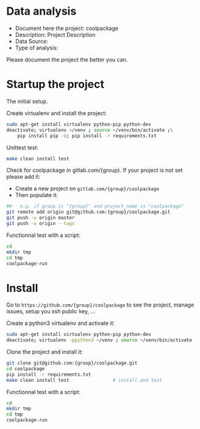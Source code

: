 # Data analysis
- Document here the project: coolpackage
- Description: Project Description
- Data Source:
- Type of analysis:

Please document the project the better you can.

# Startup the project

The initial setup.

Create virtualenv and install the project:
```bash
sudo apt-get install virtualenv python-pip python-dev
deactivate; virtualenv ~/venv ; source ~/venv/bin/activate ;\
    pip install pip -U; pip install -r requirements.txt
```

Unittest test:
```bash
make clean install test
```

Check for coolpackage in gitlab.com/{group}.
If your project is not set please add it:

- Create a new project on `gitlab.com/{group}/coolpackage`
- Then populate it:

```bash
##   e.g. if group is "{group}" and project_name is "coolpackage"
git remote add origin git@github.com:{group}/coolpackage.git
git push -u origin master
git push -u origin --tags
```

Functionnal test with a script:

```bash
cd
mkdir tmp
cd tmp
coolpackage-run
```

# Install

Go to `https://github.com/{group}/coolpackage` to see the project, manage issues,
setup you ssh public key, ...

Create a python3 virtualenv and activate it:

```bash
sudo apt-get install virtualenv python-pip python-dev
deactivate; virtualenv -ppython3 ~/venv ; source ~/venv/bin/activate
```

Clone the project and install it:

```bash
git clone git@github.com:{group}/coolpackage.git
cd coolpackage
pip install -r requirements.txt
make clean install test                # install and test
```
Functionnal test with a script:

```bash
cd
mkdir tmp
cd tmp
coolpackage-run
```
